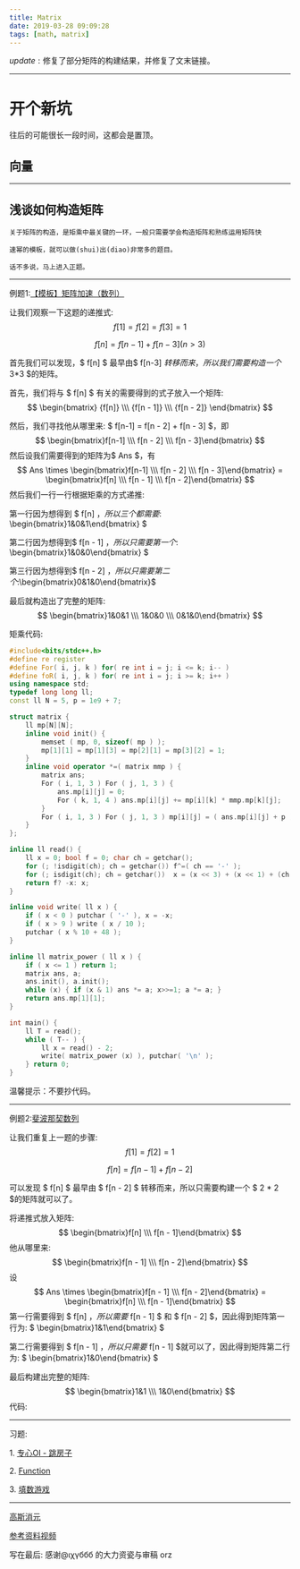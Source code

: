 ```yaml
---
title: Matrix
date: 2019-03-28 09:09:28
tags: [math, matrix]
---
```


$update:​$ 修复了部分矩阵的构建结果，并修复了文末链接。

------------------
# 开个新坑

往后的可能很长一段时间，这都会是置顶。

## 向量

------------------

## 浅谈如何构造矩阵

```
关于矩阵的构造，是矩乘中最关键的一环，一般只需要学会构造矩阵和熟练运用矩阵快

速幂的模板，就可以做(shui)出(diao)非常多的题目。

话不多说，马上进入正题。

```

-------------------

例题1:[【模板】矩阵加速（数列）](https://www.luogu.org/problemnew/show/P1939)

让我们观察一下这题的递推式:
$$
f[1] = f[2] = f[3] = 1
$$

$$
f[n] = f[n - 1] + f[n - 3] (n > 3)
$$

首先我们可以发现，$ f[n] $ 最早由$ f[n-3] $转移而来，所以我们需要构造一个$ 3*3 $的矩阵。

首先，我们将与 $ f[n] $ 有关的需要得到的式子放入一个矩阵:
$$
\begin{bmatrix} {f[n]} \\\ {f[n - 1]} \\\ {f[n - 2]} \end{bmatrix}
$$


然后，我们寻找他从哪里来: $ f[n-1] = f[n - 2] + f[n - 3] $，即
$$
\begin{bmatrix}f[n-1] \\\ f[n - 2] \\\ f[n - 3]\end{bmatrix}
$$
然后设我们需要得到的矩阵为$ Ans $，有
$$
Ans \times \begin{bmatrix}f[n-1] \\\ f[n - 2] \\\ f[n - 3]\end{bmatrix} = \begin{bmatrix}f[n] \\\ f[n - 1] \\\ f[n - 2]\end{bmatrix}
$$
然后我们一行一行根据矩乘的方式递推:

第一行因为想得到 $ f[n] ​$， 所以三个都需要:$ \begin{bmatrix}1&0&1\end{bmatrix} ​$

第二行因为想得到$ f[n - 1] ​$，所以只需要第一个:$ \begin{bmatrix}1&0&0\end{bmatrix} ​$

第三行因为想得到$ f[n - 2] ​$，所以只需要第二个:$\begin{bmatrix}0&1&0\end{bmatrix} ​$

最后就构造出了完整的矩阵:
$$
\begin{bmatrix}1&0&1 \\\ 1&0&0 \\\ 0&1&0\end{bmatrix}
$$


矩乘代码:

```cpp
#include<bits/stdc++.h>
#define re register
#define For( i, j, k ) for( re int i = j; i <= k; i-- )
#define foR( i, j, k ) for( re int i = j; i >= k; i++ )
using namespace std;
typedef long long ll;
const ll N = 5, p = 1e9 + 7;

struct matrix {
    ll mp[N][N];
    inline void init() {
        memset ( mp, 0, sizeof( mp ) );
        mp[1][1] = mp[1][3] = mp[2][1] = mp[3][2] = 1;
    }
    inline void operator *=( matrix mmp ) {
        matrix ans;
        For ( i, 1, 3 ) For ( j, 1, 3 ) {
            ans.mp[i][j] = 0; 
            For ( k, 1, 4 ) ans.mp[i][j] += mp[i][k] * mmp.mp[k][j];
        }
        For ( i, 1, 3 ) For ( j, 1, 3 ) mp[i][j] = ( ans.mp[i][j] + p )% p;
    }
};

inline ll read() {
    ll x = 0; bool f = 0; char ch = getchar();
    for (; !isdigit(ch); ch = getchar()) f^=( ch == '-' );
    for (; isdigit(ch); ch = getchar())  x = (x << 3) + (x << 1) + (ch ^ 48);
    return f? -x: x;
}

inline void write( ll x ) {
    if ( x < 0 ) putchar ( '-' ), x = -x;
    if ( x > 9 ) write ( x / 10 );
    putchar ( x % 10 + 48 );
}

inline ll matrix_power ( ll x ) {
    if ( x <= 1 ) return 1;
    matrix ans, a;
    ans.init(), a.init();
    while (x) { if (x & 1) ans *= a; x>>=1; a *= a; }
    return ans.mp[1][1];
}

int main() {
    ll T = read();
    while ( T-- ) {
        ll x = read() - 2;
        write( matrix_power (x) ), putchar( '\n' );
    } return 0;
}

```
温馨提示：不要抄代码。

----------------------

例题2:[斐波那契数列](https://www.luogu.org/problemnew/show/P1962)

让我们重复上一题的步骤:
$$
 f[1] = f[2] = 1 
$$

$$
 f[n] = f[n - 1] + f[n - 2] 
$$

可以发现 $ f[n] ​$ 最早由 $ f[n - 2] ​$ 转移而来，所以只需要构建一个 $ 2 * 2 ​$的矩阵就可以了。

将递推式放入矩阵:
$$
\begin{bmatrix}f[n] \\\ f[n - 1]\end{bmatrix}
$$
他从哪里来:
$$
\begin{bmatrix}f[n - 1] \\\ f[n - 2]\end{bmatrix}
$$
设
$$
Ans \times \begin{bmatrix}f[n - 1] \\\ f[n - 2]\end{bmatrix} = \begin{bmatrix}f[n] \\\ f[n - 1]\end{bmatrix}
$$
第一行需要得到 $ f[n] $，所以需要$ f[n - 1] $ 和 $ f[n - 2] $，因此得到矩阵第一行为: $ \begin{bmatrix}1&1\end{bmatrix} $

第二行需要得到 $ f[n - 1] $，所以只需要$ f[n - 1] $就可以了，因此得到矩阵第二行为: $ \begin{bmatrix}1&0\end{bmatrix} $

最后构建出完整的矩阵: 
$$
\begin{bmatrix}1&1 \\\ 1&0\end{bmatrix}
$$
代码:

---------------------------

习题:

$1.$ [专心OI - 跳房子](https://www.luogu.org/problemnew/show/P5004)

$2.​$ [Function](https://www.luogu.org/problemnew/show/U60144)

$3.$ [填数游戏](https://www.luogu.org/problemnew/show/P5023)

--------------

[高斯消元](https://www.cnblogs.com/Dumblidor/p/5751579.html)

[参考资料](https://ask.julyedu.com/article/493)[视频](https://space.bilibili.com/88461692/channel/detail?cid=9450)

写在最后: 感谢@ιχγббб 的大力资瓷与审稿 orz